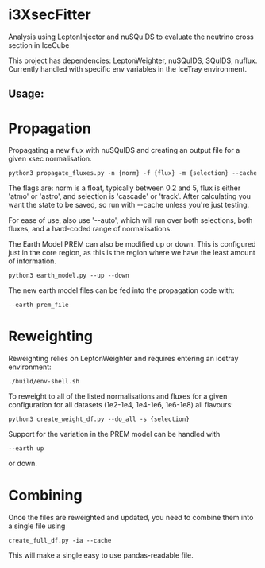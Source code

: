 # i3XsecFitter
Analysis using LeptonInjector and nuSQuIDS to evaluate the neutrino cross section in IceCube

This project has dependencies: LeptonWeighter, nuSQuIDS, SQuIDS, nuflux.
Currently handled with specific env variables in the IceTray environment.

Usage:
------------

Propagation
============

Propagating a new flux with nuSQuIDS and creating an output file for a given xsec normalisation.

```python3 propagate_fluxes.py -n {norm} -f {flux} -m {selection} --cache```

The flags are: norm is a float, typically between 0.2 and 5, flux is either 'atmo' or 'astro', and selection is 'cascade' or 'track'.
After calculating you want the state to be saved, so run with --cache unless you're just testing.

For ease of use, also use '--auto', which will run over both selections, both fluxes, and a hard-coded range of normalisations. 

The Earth Model PREM can also be modified up or down.
This is configured just in the core region, as this is the region where we have the least amount of information.

```python3 earth_model.py --up --down```

The new earth model files can be fed into the propagation code with:

```--earth prem_file```


Reweighting
=============

Reweighting relies on LeptonWeighter and requires entering an icetray environment:

```./build/env-shell.sh```

To reweight to all of the listed normalisations and fluxes for a given configuration for all datasets (1e2-1e4, 1e4-1e6, 1e6-1e8) all flavours:

```python3 create_weight_df.py --do_all -s {selection}```

Support for the variation in the PREM model can be handled with 

```--earth up```

or down.

Combining
===========

Once the files are reweighted and updated, you need to combine them into a single file using

```create_full_df.py -ia --cache```

This will make a single easy to use pandas-readable file.

